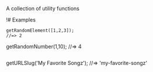 A collection of utility functions

!# Examples

 ```
getRandomElement([1,2,3]);
//=> 2
 ```

 getRandomNumber(1,10);
 //=> 4

 ```

```
getURLSlug('My Favorite Songz');
//=> 'my-favorite-songz'
```